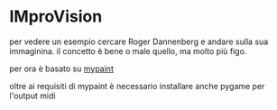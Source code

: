 # IMproVision
per vedere un esempio cercare Roger Dannenberg e andare sulla sua immaginina.
il concetto è bene o male quello, ma molto più figo.

per ora è basato su [mypaint](https://github.com/mypaint/mypaint)

oltre ai requisiti di mypaint è necessario installare anche pygame per l'output midi

